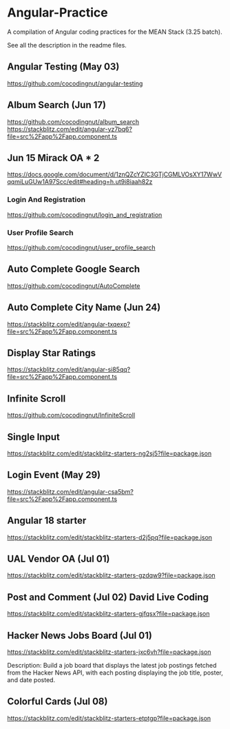 # Angular-Practice
A compilation of Angular coding practices for the MEAN Stack (3.25 batch).

See all the description in the readme files.

## Angular Testing (May 03)
https://github.com/cocodingnut/angular-testing

## Album Search (Jun 17)
https://github.com/cocodingnut/album_search
https://stackblitz.com/edit/angular-yz7bq6?file=src%2Fapp%2Fapp.component.ts

## Jun 15 Mirack OA * 2
https://docs.google.com/document/d/1znQZcYZlC3GTjCGMLVOsXY17WwVqqmiLuGUw1A97Scc/edit#heading=h.ut9i8iaah82z

### Login And Registration
https://github.com/cocodingnut/login_and_registration

### User Profile Search
https://github.com/cocodingnut/user_profile_search

## Auto Complete Google Search
https://github.com/cocodingnut/AutoComplete

## Auto Complete City Name (Jun 24)
https://stackblitz.com/edit/angular-txqexp?file=src%2Fapp%2Fapp.component.ts

## Display Star Ratings
https://stackblitz.com/edit/angular-si85qq?file=src%2Fapp%2Fapp.component.ts

## Infinite Scroll
https://github.com/cocodingnut/InfiniteScroll

## Single Input
https://stackblitz.com/edit/stackblitz-starters-ng2sj5?file=package.json

## Login Event (May 29)
https://stackblitz.com/edit/angular-csa5bm?file=src%2Fapp%2Fapp.component.ts

## Angular 18 starter
https://stackblitz.com/edit/stackblitz-starters-d2j5pq?file=package.json

## UAL Vendor OA (Jul 01) 
https://stackblitz.com/edit/stackblitz-starters-gzdqw9?file=package.json

## Post and Comment (Jul 02) David Live Coding
https://stackblitz.com/edit/stackblitz-starters-gjfqsx?file=package.json

## Hacker News Jobs Board (Jul 01) 
https://stackblitz.com/edit/stackblitz-starters-jxc6vh?file=package.json

Description: Build a job board that displays the latest job postings fetched from the Hacker News API, with each posting displaying the job title, poster, and date posted.

## Colorful Cards (Jul 08) 
https://stackblitz.com/edit/stackblitz-starters-etptgp?file=package.json


